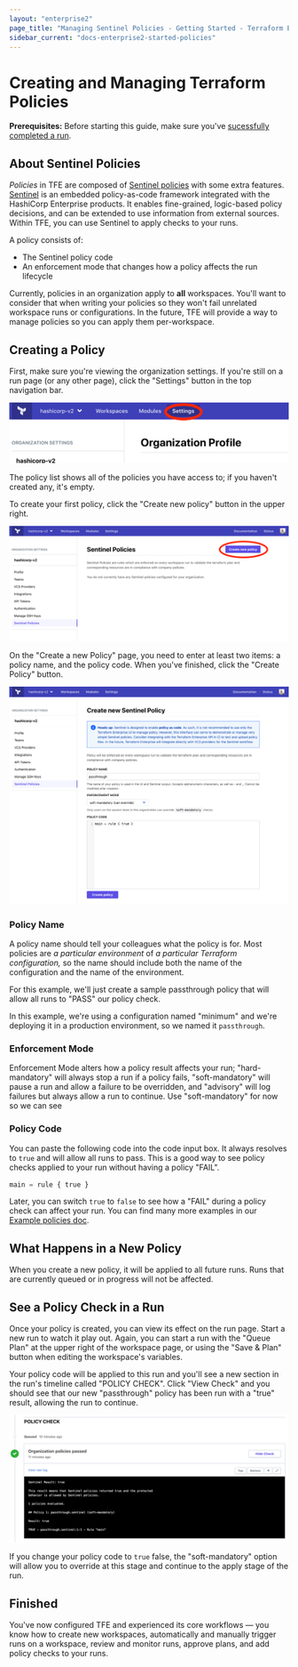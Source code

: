 ```yaml
---
layout: "enterprise2"
page_title: "Managing Sentinel Policies - Getting Started - Terraform Enterprise"
sidebar_current: "docs-enterprise2-started-policies"
---
```


# Creating and Managing Terraform Policies

**Prerequisites:** Before starting this guide, make sure you've [sucessfully completed a run](./runs.html).

## About Sentinel Policies

_Policies_ in TFE are composed of [Sentinel policies](../sentinel/index.html) with some extra features. [Sentinel](https://www.hashicorp.com/sentinel) is an embedded policy-as-code framework integrated with the HashiCorp Enterprise products. It enables fine-grained, logic-based policy decisions, and can be extended to use information from external sources. Within TFE, you can use Sentinel to apply checks to your runs.

A policy consists of:

- The Sentinel policy code
- An enforcement mode that changes how a policy affects the run lifecycle

Currently, policies in an organization apply to **all** workspaces. You'll want to consider that when writing your policies so they won't fail unrelated workspace runs or configurations. In the future, TFE will provide a way to manage policies so you can apply them per-workspace.

## Creating a Policy

First, make sure you're viewing the organization settings. If you're still on a run page (or any other page), click the "Settings" button in the top navigation bar.

![navigate](./images/policy-navigate.png)

The policy list shows all of the policies you have access to; if you haven't created any, it's empty.

To create your first policy, click the "Create new policy" button in the upper right.

![new button](./images/policy-new-button.png)

On the "Create a new Policy" page, you need to enter at least two items: a policy name, and the policy code. When you've finished, click the "Create Policy" button.

![fields on new policy page](./images/policy-new-fields.png)

### Policy Name

A policy name should tell your colleagues what the policy is for. Most policies are _a particular environment_ of _a particular Terraform configuration,_ so the name should include both the name of the configuration and the name of the environment.

For this example, we'll just create a sample passthrough policy that will allow all runs to "PASS" our policy check. 

In this example, we're using a configuration named "minimum" and we're deploying it in a production environment, so we named it `passthrough`.

### Enforcement Mode

Enforcement Mode alters how a policy result affects your run; "hard-mandatory" will always stop a run if a policy fails, "soft-mandatory" will pause a run and allow a failure to be overridden, and "advisory" will log failures but always allow a run to continue. Use "soft-mandatory" for now so we can see

### Policy Code

You can paste the following code into the code input box. It always resolves to `true` and will allow all runs to pass. This is a good way to see policy checks applied to your run without having a policy "FAIL".

```python
main = rule { true }
```

Later, you can switch `true` to `false` to see how a "FAIL" during a policy check can affect your run. You can find many more examples in our [Example policies doc](../sentinel/examples.html).

## What Happens in a New Policy

When you create a new policy, it will be applied to all future runs. Runs that are currently queued or in progress will not be affected.

## See a Policy Check in a Run

Once your policy is created, you can view its effect on the run page. Start a new run to watch it play out. Again, you can start a run with the "Queue Plan" at the upper right of the workspace page, or using the "Save & Plan" button when editing the workspace's variables.

Your policy code will be applied to this run and you'll see a new section in the run's timeline called "POLICY CHECK". Click "View Check" and you should see that our new "passthrough" policy has been run with a "true" result, allowing the run to continue.

![navigate](./images/policy-run-section.png)

If you change your policy code to `true` false, the "soft-mandatory" option will allow you to override at this stage and continue to the apply stage of the run.

## Finished

You've now configured TFE and experienced its core workflows — you know how to create new workspaces, automatically and manually trigger runs on a workspace, review and monitor runs, approve plans, and add policy checks to your runs.
